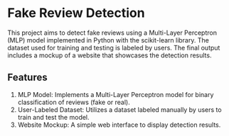 # Fake Review Detection

This project aims to detect fake reviews using a Multi-Layer Perceptron (MLP) model implemented in Python with the scikit-learn library. The dataset used for training and testing is labeled by users. The final output includes a mockup of a website that showcases the detection results.

## Features

1. MLP Model:</strong> Implements a Multi-Layer Perceptron model for binary classification of reviews (fake or real).
2. User-Labeled Dataset:</strong> Utilizes a dataset labeled manually by users to train and test the model.
3. Website Mockup:</strong> A simple web interface to display detection results.
